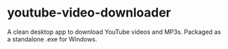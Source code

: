# youtube-video-downloader
A clean desktop app to download YouTube videos and MP3s. Packaged as a standalone .exe for Windows.
